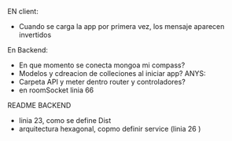EN client:

-   Cuando se carga la app por primera vez, los mensaje aparecen invertidos

En Backend:
- En que momento se conecta mongoa mi compass?
- Modelos y cdreacion de colleciones al iniciar app?
    ANYS:
- Carpeta API y meter dentro router y controladores?  
-   en roomSocket linia 66

README BACKEND

-   linia 23, como se define Dist
-   arquitectura hexagonal, copmo definir service (linia 26 )
  

